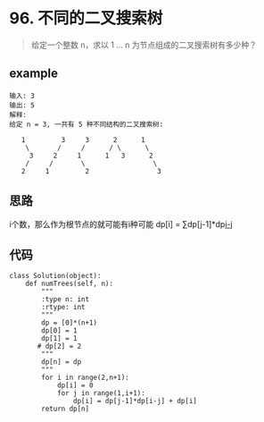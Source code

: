 # 96. 不同的二叉搜索树
> 给定一个整数 n，求以 1 ... n 为节点组成的二叉搜索树有多少种？

## example
```
输入: 3
输出: 5
解释:
给定 n = 3, 一共有 5 种不同结构的二叉搜索树:

   1         3     3      2      1
    \       /     /      / \      \
     3     2     1      1   3      2
    /     /       \                 \
   2     1         2                 3
```

## 思路
i个数，那么作为根节点的就可能有i种可能 dp[i] = ∑dp[j-1]*dp[i-j](j为根节点，j的取值是1-i)

## 代码
```
class Solution(object):
    def numTrees(self, n):
        """
        :type n: int
        :rtype: int
        """
        dp = [0]*(n+1)
        dp[0] = 1
        dp[1] = 1
       # dp[2] = 2
        """
        dp[n] = dp
        """
        for i in range(2,n+1):
            dp[i] = 0
            for j in range(1,i+1):
                dp[i] = dp[j-1]*dp[i-j] + dp[i]
        return dp[n]
```
